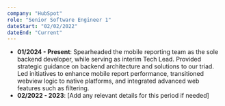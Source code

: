 ```yaml
---
company: "HubSpot"
role: "Senior Software Engineer 1"
dateStart: "02/02/2022"
dateEnd: "Current"
---
```


- **01/2024 - Present**: Spearheaded the mobile reporting team as the sole backend developer, while serving as interim Tech Lead. Provided strategic guidance on backend architecture and solutions to our triad. Led initiatives to enhance mobile report performance, transitioned webview logic to native platforms, and integrated advanced web features such as filtering.
- **02/2022 - 2023**: [Add any relevant details for this period if needed]
